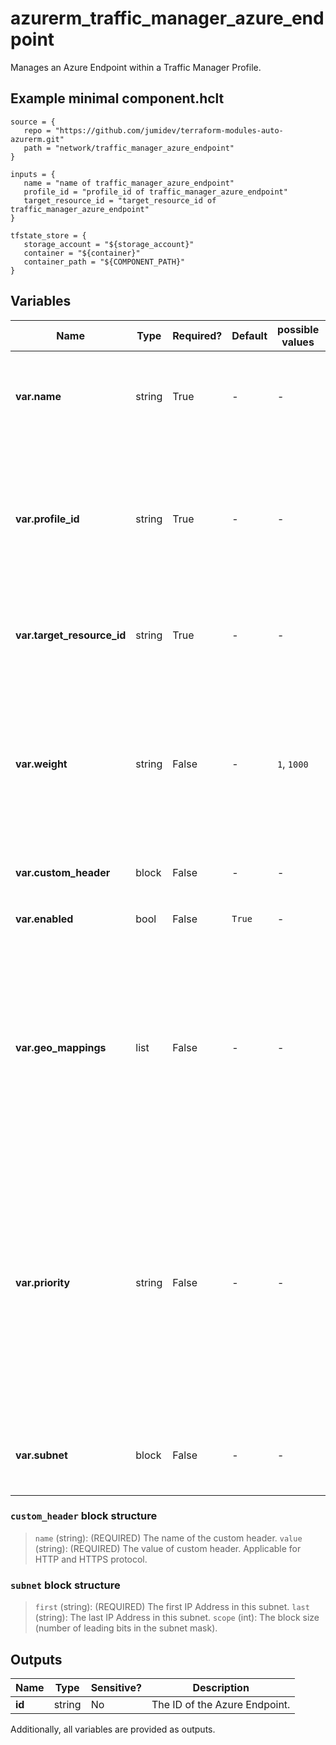 # azurerm_traffic_manager_azure_endpoint

Manages an Azure Endpoint within a Traffic Manager Profile.

## Example minimal component.hclt

```hcl
source = {
   repo = "https://github.com/jumidev/terraform-modules-auto-azurerm.git" 
   path = "network/traffic_manager_azure_endpoint" 
}

inputs = {
   name = "name of traffic_manager_azure_endpoint" 
   profile_id = "profile_id of traffic_manager_azure_endpoint" 
   target_resource_id = "target_resource_id of traffic_manager_azure_endpoint" 
}

tfstate_store = {
   storage_account = "${storage_account}" 
   container = "${container}" 
   container_path = "${COMPONENT_PATH}" 
}

```

## Variables

| Name | Type | Required? |  Default  |  possible values |  Description |
| ---- | ---- | --------- |  ----------- | ----------- | ----------- |
| **var.name** | string | True | -  |  -  |  The name of the Azure Endpoint. Changing this forces a new resource to be created. | 
| **var.profile_id** | string | True | -  |  -  |  The ID of the Traffic Manager Profile that this Azure Endpoint should be created within. Changing this forces a new resource to be created. | 
| **var.target_resource_id** | string | True | -  |  -  |  The ID of the Azure Resource which should be used as a target. | 
| **var.weight** | string | False | -  |  `1`, `1000`  |  Specifies how much traffic should be distributed to this endpoint, this must be specified for Profiles using the Weighted traffic routing method. Valid values are between `1` and `1000`. | 
| **var.custom_header** | block | False | -  |  -  |  One or more `custom_header` blocks. | 
| **var.enabled** | bool | False | `True`  |  -  |  Is the endpoint enabled? Defaults to `true`. | 
| **var.geo_mappings** | list | False | -  |  -  |  A list of Geographic Regions used to distribute traffic, such as `WORLD`, `UK` or `DE`. The same location can't be specified in two endpoints. [See the Geographic Hierarchies documentation for more information](https://docs.microsoft.com/rest/api/trafficmanager/geographichierarchies/getdefault). | 
| **var.priority** | string | False | -  |  -  |  Specifies the priority of this Endpoint, this must be specified for Profiles using the `Priority` traffic routing method. Supports values between 1 and 1000, with no Endpoints sharing the same value. If omitted the value will be computed in order of creation. | 
| **var.subnet** | block | False | -  |  -  |  One or more `subnet` blocks. Changing this forces a new resource to be created. | 

### `custom_header` block structure

>`name` (string): (REQUIRED) The name of the custom header.
>`value` (string): (REQUIRED) The value of custom header. Applicable for HTTP and HTTPS protocol.

### `subnet` block structure

>`first` (string): (REQUIRED) The first IP Address in this subnet.
>`last` (string): The last IP Address in this subnet.
>`scope` (int): The block size (number of leading bits in the subnet mask).



## Outputs

| Name | Type | Sensitive? | Description |
| ---- | ---- | --------- | --------- |
| **id** | string | No  | The ID of the Azure Endpoint. | 

Additionally, all variables are provided as outputs.
